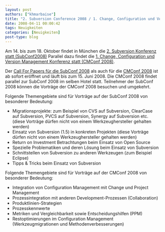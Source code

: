 ```yaml
---
layout: post
authors: ["khmarbaise"]
title: "2. Subversion Conference 2008 / 1. Change, Configuration und Version Management Konferenz"
date: 2008-04-11 00:00:42
tags: Neuigkeiten
categories: [Neuigkeiten]
post-type: blog
---
```

Am 14. bis zum 18. Oktober findet in München die [2. Subversion Konferenz statt (SubConf2008)](http://www.subconf.de "2. Subversion Konferenz statt (SubConf2008)") 
Parallel dazu findet die [1. Change, Configuration und Version Management Konferenz statt (CMConf 2008)](http://www.cmconf.de/ "1. Change, Configuration und Version Management Konferenz statt (CMConf 2008)").

Der [Call For Papers für die SubConf 2008](http://www.subconf.de/call-for-papers/ "Call For Papers für die SubConf 2008") als auch für die 
[CMConf 2008](http://www.cmconf.de/call-for-papers/ "CMConf 2008") ist ab sofort eröffnet und läuft bis zum 15. Juni 2008.
Die CMConf 2008 findet parallel zur SubConf 2008 im selben Hotel statt. Teilnehmer der SubConf 2008 können die Vorträge der CMConf 2008 besuchen und umgekehrt.

Folgende Themengebiete sind für Vorträge auf der SubConf 2008 von besonderer Bedeutung:

+ Migrationsprojekte: zum Beispiel von CVS auf Subversion, ClearCase auf Subversion, PVCS auf Subversion, Synergy auf Subversion etc. (diese Vorträge dürfen nicht von einem Werkzeughersteller gehalten werden)
+ Einsatz von Subversion (1.5) in konkreten Projekten (diese Vorträge dürfen nicht von einem Werkzeughersteller gehalten werden)
+ Return on Investment Betrachtungen beim Einsatz von Open Source
+ Spezielle Problematiken und deren Lösung beim Einsatz von Subversion
+ Schnittstellen von Subversion zu anderen Werkzeugen (zum Beispiel Eclipse)
+ Tipps & Tricks beim Einsatz von Subversion

Folgende Themengebiete sind für Vorträge auf der CMConf 2008 von besonderer Bedeutung:

+ Integration von Configuration Management mit Change und Project Management
+ Prozessintegration mit anderen Development-Prozessen (Collaboration)
+ Produktlinien-Strategien
+ Prozesskennwerte
+ Metriken und Vergleichbarkeit sowie Entscheidungshilfen (PPM)
+ Restoptimierungen im Configuration Management (Werkzeugmigrationen und Methodenverbesserungen)

